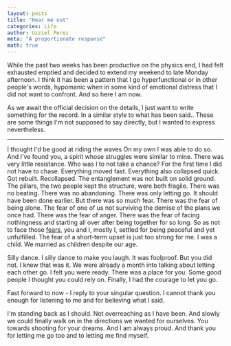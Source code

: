 ```yaml
---
layout: posts
title: "Hear me out"
categories: Life
author: Uzziel Perez
meta: "A proportionate response"
math: true
---
```


While the past two weeks has been productive on the physics end, I had felt exhausted emptied and decided to extend my weekend to late Monday afternoon. I think it has been a pattern that I go hyperfunctional or in other people's words, hypomanic when in some kind of emotional distress that I did not want to confront. And so here I am now.

As we await the official decision on the details, I just want to write something for the record. In a similar style to what has been said.. These are some things I'm not supposed to say directly, but I wanted to express nevertheless.

----

I thought I'd be good at riding the waves
On my own I was able to do so.
And I've found you, a spirit whose struggles were similar to mine.
There was very little resistance. Who was I to not take a chance?
For the first time I did not have to chase.
Everything moved fast. Everything also collapsed quick. Got rebuilt. Recollapsed. The entanglement was not built on solid ground. The pillars, the two people kept the structure, were both fragile.
There was no beating. There was no abandoning. There was only letting go. It should have been done earlier. But there was so much fear. There was the fear of being alone. The fear of one of us not surviving the demise of the plans we once had. There was the fear of anger. There was the fear of facing nothingness and starting all over after being together for so long. So as not to face those [fears](https://www.youtube.com/watch?v=PRhQMf5HMHU), you and I, mostly I, settled for being peaceful and yet unfulfilled. The fear of a short-term upset is just too strong for me. I was a child. We married as children despite our age.

Silly dance. I silly dance to make you laugh. It was foolproof. But you did not. I knew that was it. We were already a month into talking about letting each other go. I felt you were ready. There was a place for you. Some good people I thought you could rely on. Finally, I had the courage to let you go.

Fast forward to now - I reply to your singular question. I cannot thank you enough for listening to me and for believing what I said.

I'm standing back as I should. Not overreaching as I have been. And slowly we could finally walk on in the directions we wanted for ourselves. You towards shooting for your dreams. And I am always proud. And thank you for letting me go too and to letting me find myself.

